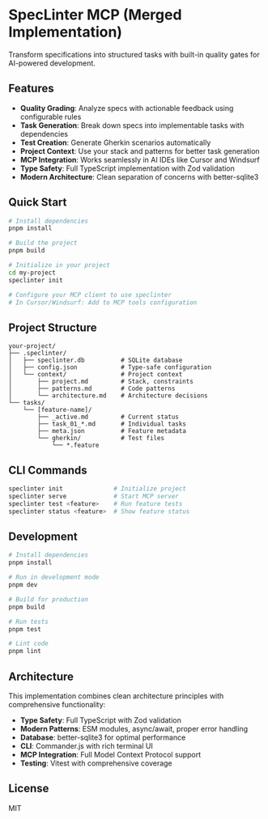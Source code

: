# SpecLinter MCP (Merged Implementation)

Transform specifications into structured tasks with built-in quality gates for AI-powered development.

## Features

- **Quality Grading**: Analyze specs with actionable feedback using configurable rules
- **Task Generation**: Break down specs into implementable tasks with dependencies
- **Test Creation**: Generate Gherkin scenarios automatically
- **Project Context**: Use your stack and patterns for better task generation
- **MCP Integration**: Works seamlessly in AI IDEs like Cursor and Windsurf
- **Type Safety**: Full TypeScript implementation with Zod validation
- **Modern Architecture**: Clean separation of concerns with better-sqlite3

## Quick Start

```bash
# Install dependencies
pnpm install

# Build the project
pnpm build

# Initialize in your project
cd my-project
speclinter init

# Configure your MCP client to use speclinter
# In Cursor/Windsurf: Add to MCP tools configuration
```

## Project Structure

```
your-project/
├── .speclinter/
│   ├── speclinter.db          # SQLite database
│   ├── config.json            # Type-safe configuration
│   └── context/               # Project context
│       ├── project.md         # Stack, constraints
│       ├── patterns.md        # Code patterns
│       └── architecture.md    # Architecture decisions
└── tasks/
    └── [feature-name]/
        ├── _active.md         # Current status
        ├── task_01_*.md       # Individual tasks
        ├── meta.json          # Feature metadata
        └── gherkin/           # Test files
            └── *.feature
```

## CLI Commands

```bash
speclinter init              # Initialize project
speclinter serve             # Start MCP server
speclinter test <feature>    # Run feature tests
speclinter status <feature>  # Show feature status
```

## Development

```bash
# Install dependencies
pnpm install

# Run in development mode
pnpm dev

# Build for production
pnpm build

# Run tests
pnpm test

# Lint code
pnpm lint
```

## Architecture

This implementation combines clean architecture principles with comprehensive functionality:

- **Type Safety**: Full TypeScript with Zod validation
- **Modern Patterns**: ESM modules, async/await, proper error handling
- **Database**: better-sqlite3 for optimal performance
- **CLI**: Commander.js with rich terminal UI
- **MCP Integration**: Full Model Context Protocol support
- **Testing**: Vitest with comprehensive coverage

## License

MIT
